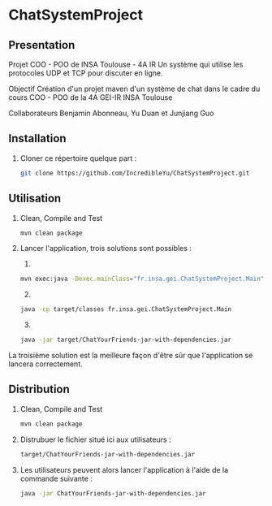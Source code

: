 # ChatSystemProject

## Presentation

Projet COO - POO de INSA Toulouse - 4A IR
Un système qui utilise les protocoles UDP et TCP pour discuter en ligne.

Objectif
Création d'un projet maven d'un système de chat dans le cadre du cours COO - POO de la 4A GEI-IR INSA Toulouse

Collaborateurs
Benjamin Abonneau, Yu Duan et Junjiang Guo

## Installation

1. Cloner ce répertoire quelque part :

    ```bash
	git clone https://github.com/IncredibleYu/ChatSystemProject.git
	```

## Utilisation

1. Clean, Compile and Test

    ```bash
	mvn clean package
	```

2. Lancer l'application, trois solutions sont possibles :

	1.
	```bash
	mvn exec:java -Dexec.mainClass="fr.insa.gei.ChatSystemProject.Main"
	```
	
	2.
	```bash
	java -cp target/classes fr.insa.gei.ChatSystemProject.Main
	```
	
	3.
	```bash
	java -jar target/ChatYourFriends-jar-with-dependencies.jar
	```

La troisième solution est la meilleure façon d'être sûr que l'application se lancera correctement.

## Distribution

1. Clean, Compile and Test

    ```bash
	mvn clean package
	```
	
2. Distrubuer le fichier situé ici aux utilisateurs :

    ```bash
	target/ChatYourFriends-jar-with-dependencies.jar
	```
	
3. Les utilisateurs peuvent alors lancer l'application à l'aide de la commande suivante :

    ```bash
	java -jar ChatYourFriends-jar-with-dependencies.jar
	```
